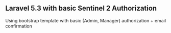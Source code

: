 ## Laravel 5.3 with basic Sentinel 2 Authorization

Using bootstrap template with basic (Admin, Manager) authorization + email confirmation
